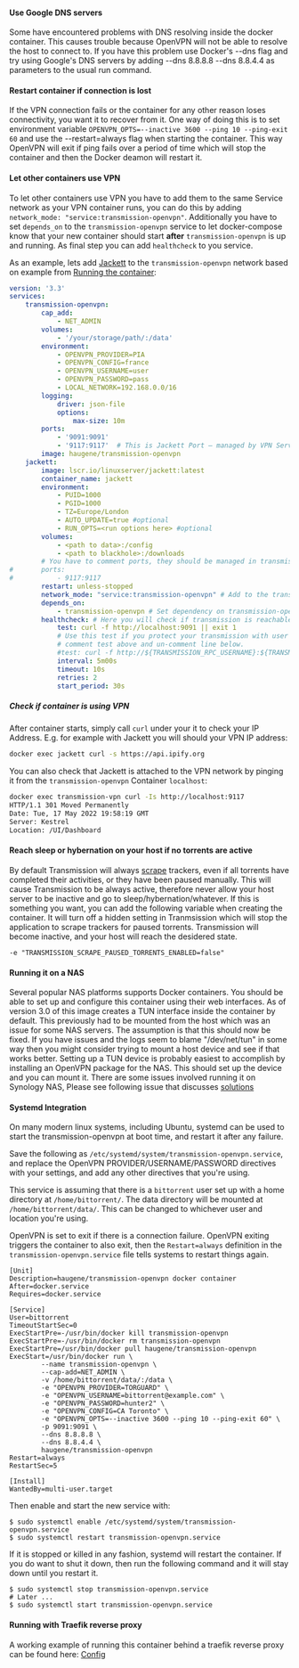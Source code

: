 #### Use Google DNS servers
Some have encountered problems with DNS resolving inside the docker container.
This causes trouble because OpenVPN will not be able to resolve the host to connect to.
If you have this problem use Docker's --dns flag and try using Google's DNS servers by
adding --dns 8.8.8.8 --dns 8.8.4.4 as parameters to the usual run command.

#### Restart container if connection is lost
If the VPN connection fails or the container for any other reason loses connectivity, you want it to recover from it. One way of doing this is to set environment variable `OPENVPN_OPTS=--inactive 3600 --ping 10 --ping-exit 60` and use the --restart=always flag when starting the container. This way OpenVPN will exit if ping fails over a period of time which will stop the container and then the Docker deamon will restart it.

#### Let other containers use VPN

To let other containers use VPN you have to add them to the same Service network as your VPN container runs, you can do this by adding `network_mode: "service:transmission-openvpn"`. Additionally you have to set `depends_on` to the `transmission-openvpn` service to let docker-compose know that your new container should start **after** `transmission-openvpn` is up and running. As final step you can add `healthcheck` to you service.

As an example, lets add [Jackett](https://github.com/linuxserver/docker-jackett) to the `transmission-openvpn` network based on example from [Running the container](run-container.md):

```yaml
version: '3.3'
services:
    transmission-openvpn:
        cap_add:
            - NET_ADMIN
        volumes:
            - '/your/storage/path/:/data'
        environment:
            - OPENVPN_PROVIDER=PIA
            - OPENVPN_CONFIG=france
            - OPENVPN_USERNAME=user
            - OPENVPN_PASSWORD=pass
            - LOCAL_NETWORK=192.168.0.0/16
        logging:
            driver: json-file
            options:
                max-size: 10m
        ports:
            - '9091:9091'
            - '9117:9117'  # This is Jackett Port – managed by VPN Service Network
        image: haugene/transmission-openvpn
    jackett:
        image: lscr.io/linuxserver/jackett:latest
        container_name: jackett
        environment:
            - PUID=1000
            - PGID=1000
            - TZ=Europe/London
            - AUTO_UPDATE=true #optional
            - RUN_OPTS=<run options here> #optional
        volumes:
            - <path to data>:/config
            - <path to blackhole>:/downloads
        # You have to comment ports, they should be managed in transmission-openvpn section now.
#       ports:
#           - 9117:9117
        restart: unless-stopped
        network_mode: "service:transmission-openvpn" # Add to the transmission-openvpn Container Network
        depends_on:
            - transmission-openvpn # Set dependency on transmission-openvpn Container
        healthcheck: # Here you will check if transmission is reachable from the Jackett container via localhost
            test: curl -f http://localhost:9091 || exit 1
            # Use this test if you protect your transmission with user and password 
            # comment test above and un-comment line below.
            #test: curl -f http://${TRANSMISSION_RPC_USERNAME}:${TRANSMISSION_RPC_PASSWORD}@localhost:9091 || exit 1
            interval: 5m00s
            timeout: 10s
            retries: 2
            start_period: 30s
```

##### Check if container is using VPN

After container starts, simply call `curl` under your it to check your IP Address. E.g. for example with Jackett you will should your VPN IP address:

```bash
docker exec jackett curl -s https://api.ipify.org
```

You can also check that Jackett is attached to the VPN network by pinging it from the `transmission-openvpn` Container `localhost`:

```bash
docker exec transmission-vpn curl -Is http://localhost:9117
HTTP/1.1 301 Moved Permanently
Date: Tue, 17 May 2022 19:58:19 GMT
Server: Kestrel
Location: /UI/Dashboard
```

#### Reach sleep or hybernation on your host if no torrents are active
By default Transmission will always [scrape](https://en.wikipedia.org/wiki/Tracker_scrape) trackers, even if all torrents have completed their activities, or they have been paused manually. This will cause Transmission to be always active, therefore never allow your host server to be inactive and go to sleep/hybernation/whatever. If this is something you want, you can add the following variable when creating the container. It will turn off a hidden setting in Tranmsission which will stop the application to scrape trackers for paused torrents. Transmission will become inactive, and your host will reach the desidered state.
```
-e "TRANSMISSION_SCRAPE_PAUSED_TORRENTS_ENABLED=false"
```

#### Running it on a NAS
Several popular NAS platforms supports Docker containers. You should be able to set up
and configure this container using their web interfaces. As of version 3.0 of this image
creates a TUN interface inside the container by default. This previously had to be mounted
from the host which was an issue for some NAS servers. The assumption is that this should
now be fixed. If you have issues and the logs seem to blame "/dev/net/tun" in some way
then you might consider trying to mount a host device and see if that works better.
Setting up a TUN device is probably easiest to accomplish by installing an OpenVPN package
for the NAS. This should set up the device and you can mount it.
There are some issues involved running it on Synology NAS, 
Please see following issue that discusses [solutions](https://github.com/haugene/docker-transmission-openvpn/issues/1542#issuecomment-793605649)

#### Systemd Integration
On many modern linux systems, including Ubuntu, systemd can be used to start the transmission-openvpn at boot time, and restart it after any failure.

Save the following as `/etc/systemd/system/transmission-openvpn.service`, and replace the OpenVPN PROVIDER/USERNAME/PASSWORD directives with your settings, and add any other directives that you're using.

This service is assuming that there is a `bittorrent` user set up with a home directory at `/home/bittorrent/`. The data directory will be mounted at `/home/bittorrent/data/`. This can be changed to whichever user and location you're using.

OpenVPN is set to exit if there is a connection failure. OpenVPN exiting triggers the container to also exit, then the `Restart=always` definition in the `transmission-openvpn.service` file tells systems to restart things again.

```
[Unit]
Description=haugene/transmission-openvpn docker container
After=docker.service
Requires=docker.service

[Service]
User=bittorrent
TimeoutStartSec=0
ExecStartPre=-/usr/bin/docker kill transmission-openvpn
ExecStartPre=-/usr/bin/docker rm transmission-openvpn
ExecStartPre=/usr/bin/docker pull haugene/transmission-openvpn
ExecStart=/usr/bin/docker run \
        --name transmission-openvpn \
        --cap-add=NET_ADMIN \
        -v /home/bittorrent/data/:/data \
        -e "OPENVPN_PROVIDER=TORGUARD" \
        -e "OPENVPN_USERNAME=bittorrent@example.com" \
        -e "OPENVPN_PASSWORD=hunter2" \
        -e "OPENVPN_CONFIG=CA Toronto" \
        -e "OPENVPN_OPTS=--inactive 3600 --ping 10 --ping-exit 60" \
        -p 9091:9091 \
        --dns 8.8.8.8 \
        --dns 8.8.4.4 \
        haugene/transmission-openvpn
Restart=always
RestartSec=5

[Install]
WantedBy=multi-user.target
```

Then enable and start the new service with:

```
$ sudo systemctl enable /etc/systemd/system/transmission-openvpn.service
$ sudo systemctl restart transmission-openvpn.service
```

If it is stopped or killed in any fashion, systemd will restart the container. If you do want to shut it down, then run the following command and it will stay down until you restart it.

```
$ sudo systemctl stop transmission-openvpn.service
# Later ...
$ sudo systemctl start transmission-openvpn.service
```
#### Running with Traefik reverse proxy

A working example of running this container behind a traefik reverse proxy can be found here:
[Config](https://github.com/haugene/docker-transmission-openvpn/issues/1763#issuecomment-844404143)
